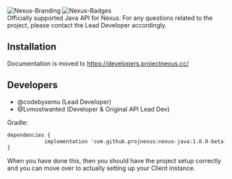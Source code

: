 ![Nexus-Branding](https://media.discordapp.net/attachments/1104529119825371227/1113507119883374653/NexusAPI_Java.png)
![Nexus-Badges](https://media.discordapp.net/attachments/1104529119825371227/1113508062616100955/Badge.png)
<br>
Officially supported Java API for Nexus.
For any questions related to the project, please contact the Lead Developer accordingly.

## Installation

Documentation is moved to https://developers.projectnexus.cc/

## Developers
- @codebyxemu (Lead Developer)
- @Lvmostwanted (Developer & Original API Lead Dev)

Gradle:
```xml	
dependencies {
	        implementation 'com.github.projnexus:nexus-java:1.0.0-beta-v1' <!-- replace with latest version -->
}
```


When you have done this, then you should have the project setup correctly and you can move over to actually setting up your Client instance.
